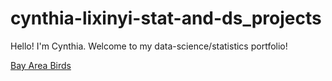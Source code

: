 # cynthia-lixinyi-stat-and-ds_projects
Hello! I'm Cynthia. Welcome to my data-science/statistics portfolio!

[Bay Area Birds](https://github.com/cynthia-lixinyi/cynthia-lixinyi-stat-and-ds_projects/tree/main/Bay_Area_Birds)
